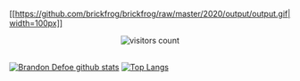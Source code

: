 [[https://github.com/brickfrog/brickfrog/raw/master/2020/output/output.gif|width=100px]]

<div align='center'>
  <img align='center' alt="visitors count" src="https://visitor-badge.glitch.me/badge?page_id=brickfrog.brickfrog">
</div>
<br />

[![Brandon Defoe github stats](https://github-readme-stats.vercel.app/api?username=brickfrog&show_icons=true&theme=radical)](https://github.com/brickfrog/github-readme-stats)  [![Top Langs](https://github-readme-stats.vercel.app/api/top-langs/?username=brickfrog&show_icons=true&theme=radical&layout=compact)](https://github.com/brickfrog/github-readme-stats)
